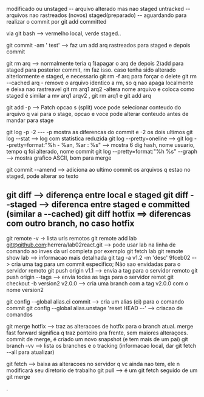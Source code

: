 modificado ou unstaged -- arquivo alterado mas nao staged 
untracked -- arquivos nao rastreados (novos)
staged(preparado) -- aguardando para realizar o commit por git add
committed 

via git bash --> vermelho local, verde staged..

git commit -am ' test'  --> faz um add arq rastreados para staged e depois commit

git rm arq   --> normalmente teria q 1)apagar o arq de depois 2)add para staged para posterior commit, rm faz isso. 
    caso tenha sido alterado alteriormente e staged,  e necessario git rm -f arq  para forçar o delete
git rm --cached arq  - remove o arquivo identico a rm, so q nao apaga localmente e deixa nao rastreavel
git rm arq1 arq2  -altera nome arquivo e coloca como staged
     é similar a mv arq1 arqv2 , git rm arq1 e git add arq

 git add -p -->  Patch
                opcao s (split) voce pode selecionar conteudo do arquivo q vai para o stage,
                opcao e voce pode alterar conteudo antes de mandar para stage

 git log -p -2   --- -p  mostra as diferencas do commit e -2 os dois ultimos
 git log --stat  --> log com statistica reduzida
 git log --pretty=oneline  -->
 git log --pretty=format:"%h - %an, %ar : %s"  --> mostra 6 dig hash, nome usuario, tempo q foi alterado, nome commit
 git log --pretty=format:"%h %s" --graph  --> mostra grafico ASCII, bom para merge

git commit --amend --> adiciona ao ultimo commit os arquivos q estao no staged, pode alterar so texto 

git diff  --> diferença entre local e staged
git diff --staged --> diferenca entre staged e committed  (similar a --cached)
git diff hotfix  ==> diferencas com outro branch, no caso hotfix
------------------------------------------------------------------------------------
git remote -v -> lista urls remotos 
git remote add lab  git@github.com:herrera/lab02react.git --> pode usar lab na linha de comando ao inves da url completa
                                                       por exemplo git fetch lab
git remote show lab --> informacao mais detalhada
git tag -a v1.2 -m 'desc' 9fceb02 --> cria uma tag para um commit especifico; Não sao envidadas para o servidor remoto
git push origin v1.1 --> envia a tag para o servidor remoto
git push origin --tags --> envia todas as tags para o servidor remot
git checkout -b version2 v2.0.0 --> cria uma branch com a tag v2.0.0 com o nome version2

git config --global alias.ci commit --> cria um alias (ci) para o comando commit 
git config --global alias.unstage 'reset HEAD --'   --> criacao de comandos 

git merge hotfix --> traz as alteracoes de hotfix para o branch atual. merge fast forward significa 
                    q traz ponteiro pra frente, sem maiores alteraçoes. commit de merge, é criado um
                    novo snapshot (e tem mais de um pai)
git branch -vv  --> lista os branches e o tracking  (informacao local, dar git fetch --all para atualizar)

git fetch --> baixa as alteracoes no servidor q vc ainda nao tem, ele n modificará seu diretorio de trabalho
git pull  -->  é um git fetch seguido de um git merge

.
